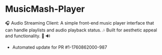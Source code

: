 # MusicMash-Player
🎧 Audio Streaming Client: A simple front-end music player interface that can handle playlists and audio playback status. 🎶 Built for aesthetic appeal and functionality. 🎨 🔊


- Automated update for PR #1-1760862000-987